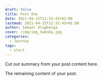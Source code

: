 ```yaml
---
draft: false
title: Post One
date: 2021-04-15T12:33:43+01:00
lastmod: 2021-04-15T12:33:43+01:00
author: Samuel Olugbenga
cover: /img/img_3wkn8q.jpg
categories:
  - Journey
tags:
  - start
---
```


Cut out summary from your post content here.

<!--more-->

The remaining content of your post.
